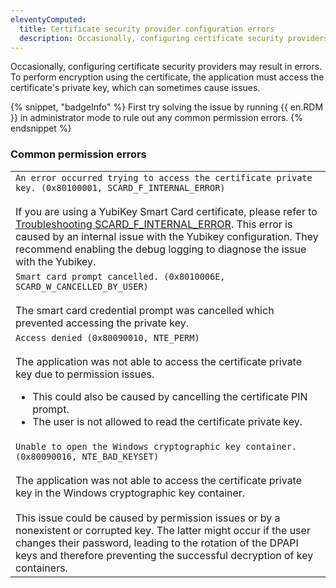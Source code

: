 ```yaml
---
eleventyComputed:
  title: Certificate security provider configuration errors
  description: Occasionally, configuring certificate security providers may result in errors.
---
```

Occasionally, configuring certificate security providers may result in errors. To perform encryption using the certificate, the application must access the certificate's private key, which can sometimes cause issues.

{% snippet, "badgeInfo" %}
First try solving the issue by running {{ en.RDM }} in administrator mode to rule out any common permission errors.
{% endsnippet %}

### Common permission errors

|   |
|---|
| `An error occurred trying to access the certificate private key. (0x80100001, SCARD_F_INTERNAL_ERROR)`<br><br>If you are using a YubiKey Smart Card certificate, please refer to [Troubleshooting SCARD_F_INTERNAL_ERROR](https://support.yubico.com/hc/en-us/articles/360013718020-Troubleshooting-SCARD-F-INTERNAL-ERROR). This error is caused by an internal issue with the Yubikey configuration. They recommend enabling the debug logging to diagnose the issue with the Yubikey. |
| `Smart card prompt cancelled. (0x8010006E, SCARD_W_CANCELLED_BY_USER)`<br><br>The smart card credential prompt was cancelled which prevented accessing the private key. |
| `Access denied (0x80090010, NTE_PERM)`<br><br>The application was not able to access the certificate private key due to permission issues.<ul><li>This could also be caused by cancelling the certificate PIN prompt.</li><li>The user is not allowed to read the certificate private key.</li></ul> |
| `Unable to open the Windows cryptographic key container. (0x80090016, NTE_BAD_KEYSET)`<br><br>The application was not able to access the certificate private key in the Windows cryptographic key container.<br><br>This issue could be caused by permission issues or by a nonexistent or corrupted key. The latter might occur if the user changes their password, leading to the rotation of the DPAPI keys and therefore preventing the successful decryption of key containers. |